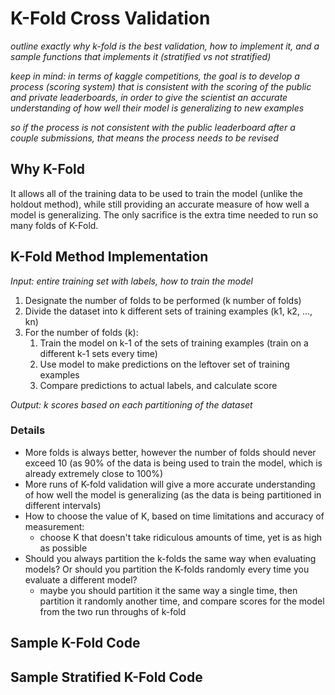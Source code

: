 # K-Fold Cross Validation
*outline exactly why k-fold is the best validation, how to implement it, and a sample functions that implements it (stratified vs not stratified)*

*keep in mind: in terms of kaggle competitions, the goal is to develop a process (scoring system) that is consistent with the scoring of the public and private leaderboards, in order to give the scientist an accurate understanding of how well their model is generalizing to new examples*

*so if the process is not consistent with the public leaderboard after a couple submissions, that means the process needs to be revised*

## Why K-Fold
It allows all of the training data to be used to train the model (unlike the holdout method), while still providing an accurate measure of how well a model is generalizing. The only sacrifice is the extra time needed to run so many folds of K-Fold.

## K-Fold Method Implementation
*Input: entire training set with labels, how to train the model*

1. Designate the number of folds to be performed (k number of folds)
2. Divide the dataset into k different sets of training examples (k1, k2, ..., kn)
3. For the number of folds (k):
   1. Train the model on k-1 of the sets of training examples (train on a different k-1 sets every time)
   2. Use model to make predictions on the leftover set of training examples
   3. Compare predictions to actual labels, and calculate score

*Output: k scores based on each partitioning of the dataset*

### Details
* More folds is always better, however the number of folds should never exceed 10 (as 90% of the data is being used to train the model, which is already extremely close to 100%)
* More runs of K-fold validation will give a more accurate understanding of how well the model is generalizing (as the data is being partitioned in different intervals)
* How to choose the value of K, based on time limitations and accuracy of measurement:
  * choose K that doesn't take ridiculous amounts of time, yet is as high as possible
* Should you always partition the k-folds the same way when evaluating models? Or should you partition the K-folds randomly every time you evaluate a different model?
  * maybe you should partition it the same way a single time, then partition it randomly another time, and compare scores for the model from the two run throughs of k-fold


## Sample K-Fold Code
## Sample Stratified K-Fold Code
